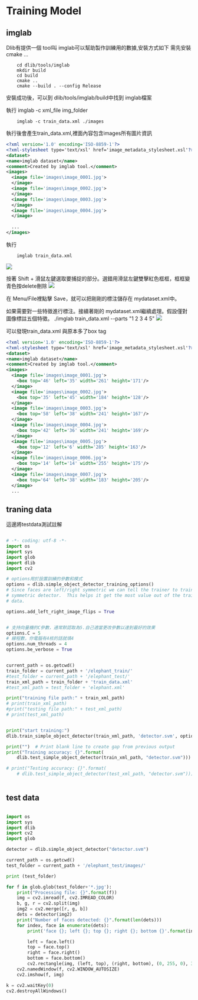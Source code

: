 # Training Model


## imglab
Dlib有提供一個 tool叫 imglab可以幫助製作訓練用的數據,安裝方式如下
需先安裝cmake ...

```
    cd dlib/tools/imglab
    mkdir build
    cd build
    cmake ..
    cmake --build . --config Release
```
安裝成功後，可以到 dlib/tools/imglab/build中找到 imglab檔案

執行 imglab -c xml_file img_folder

```
    imglab -c train_data.xml ./images
```
執行後會產生train_data.xml,裡面內容包含images所有圖片資訊

```xml
<?xml version='1.0' encoding='ISO-8859-1'?>
<?xml-stylesheet type='text/xsl' href='image_metadata_stylesheet.xsl'?>
<dataset>
<name>imglab dataset</name>
<comment>Created by imglab tool.</comment>
<images>
  <image file='images\image_0001.jpg'>
  </image>
  <image file='images\image_0002.jpg'>
  </image>
  <image file='images\image_0003.jpg'>
  </image>
  <image file='images\image_0004.jpg'>
  </image>
 
  ...
</images>
 ```
  
執行
```
    imglab train_data.xml
```
<img src="imglab-1.PNG">

按著 Shift + 滑鼠左鍵選取要捕捉的部分。選錯用滑鼠左鍵雙擊紅色框框，框框變青色按delete刪除
<img src="imglab-2.PNG">

在 Menu/File裡點擊 Save，就可以把剛剛的標注儲存在 mydataset.xml中。
  
  
  
如果需要對一些特徵進行標注。接續著剛的 mydataset.xml繼續處理。假設僅對圖像標註五個特徵。
./imglab train_data.xml --parts "1 2 3 4 5"
<img src="imglab-3.PNG">  
  
  
  
可以發現train_data.xml 與原本多了box tag
  
```xml
<?xml version='1.0' encoding='ISO-8859-1'?>
<?xml-stylesheet type='text/xsl' href='image_metadata_stylesheet.xsl'?>
<dataset>
<name>imglab dataset</name>
<comment>Created by imglab tool.</comment>
<images>
  <image file='images\image_0001.jpg'>
    <box top='46' left='35' width='261' height='171'/>
  </image>
  <image file='images\image_0002.jpg'>
    <box top='35' left='45' width='184' height='128'/>
  </image>
  <image file='images\image_0003.jpg'>
    <box top='58' left='38' width='241' height='167'/>
  </image>
  <image file='images\image_0004.jpg'>
    <box top='42' left='36' width='241' height='169'/>
  </image>
  <image file='images\image_0005.jpg'>
    <box top='12' left='6' width='285' height='163'/>
  </image>
  <image file='images\image_0006.jpg'>
    <box top='14' left='14' width='255' height='175'/>
  </image>
  <image file='images\image_0007.jpg'>
    <box top='64' left='38' width='183' height='205'/>
  </image>
  ...
```  
  
## traning data
這邊將testdata測試註解 
```python

# -*- coding: utf-8 -*-
import os
import sys
import glob
import dlib
import cv2

# options用於設置訓練的參數和模式
options = dlib.simple_object_detector_training_options()
# Since faces are left/right symmetric we can tell the trainer to train a
# symmetric detector.  This helps it get the most value out of the training
# data.

options.add_left_right_image_flips = True


# 支持向量機的C參數，通常默認取為5.自己適當更改參數以達到最好的效果
options.C = 5
# 線程數，你電腦有4核的話就填4
options.num_threads = 4
options.be_verbose = True


current_path = os.getcwd()
train_folder = current_path + '/elephant_train/'
#test_folder = current_path + '/elephant_test/'
train_xml_path = train_folder + 'train_data.xml'
#test_xml_path = test_folder + 'elephant.xml'

print("training file path:" + train_xml_path)
# print(train_xml_path)
#print("testing file path:" + test_xml_path)
# print(test_xml_path)


print("start training:")
dlib.train_simple_object_detector(train_xml_path, 'detector.svm', options)

print("")  # Print blank line to create gap from previous output
print("Training accuracy: {}".format(
    dlib.test_simple_object_detector(train_xml_path, "detector.svm")))

# print("Testing accuracy: {}".format(
    # dlib.test_simple_object_detector(test_xml_path, "detector.svm")))
 

```
## test data
```python

import os
import sys
import dlib
import cv2
import glob

detector = dlib.simple_object_detector("detector.svm")

current_path = os.getcwd()
test_folder = current_path + '/elephant_test/images/'

print (test_folder)

for f in glob.glob(test_folder+'*.jpg'):
    print("Processing file: {}".format(f))
    img = cv2.imread(f, cv2.IMREAD_COLOR)
    b, g, r = cv2.split(img)
    img2 = cv2.merge([r, g, b])
    dets = detector(img2)
    print("Number of faces detected: {}".format(len(dets)))
    for index, face in enumerate(dets):
        print('face {}; left {}; top {}; right {}; bottom {}'.format(index, face.left(), face.top(), face.right(), face.bottom()))

        left = face.left()
        top = face.top()
        right = face.right()
        bottom = face.bottom()
        cv2.rectangle(img, (left, top), (right, bottom), (0, 255, 0), 3)
    cv2.namedWindow(f, cv2.WINDOW_AUTOSIZE)
    cv2.imshow(f, img)

k = cv2.waitKey(0)
cv2.destroyAllWindows()













```
  